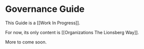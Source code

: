 # Governance Guide
This Guide is a [[Work In Progress]]. 

For now, its only content is [[Organizations The Lionsberg Way]]. 

More to come soon. 

